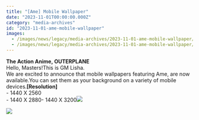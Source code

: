 ```yaml
---
title: "[Ame] Mobile Wallpaper"
date: "2023-11-01T00:00:00.000Z"
category: "media-archives"
id: "2023-11-01-ame-mobile-wallpaper"
images:
  - /images/news/legacy/media-archives/2023-11-01-ame-mobile-wallpaper/6ba0e95fe2ea4d43907f278cdaab1e1d.webp
  - /images/news/legacy/media-archives/2023-11-01-ame-mobile-wallpaper/fb6444996e0140779c58883032373194.webp
---
```


**The Action Anime, OUTERPLANE**  
Hello, Masters!This is GM Lisha.  
We are excited to announce that mobile wallpapers featuring Ame, are now available.You can set them as your background on a variety of mobile devices.**\[Resolution\]**  
\- 1440 X 2560  
\- 1440 X 2880- 1440 X 3200![](/images/news/legacy/media-archives/2023-11-01-ame-mobile-wallpaper/6ba0e95fe2ea4d43907f278cdaab1e1d.webp)

![](/images/news/legacy/media-archives/2023-11-01-ame-mobile-wallpaper/fb6444996e0140779c58883032373194.webp)
